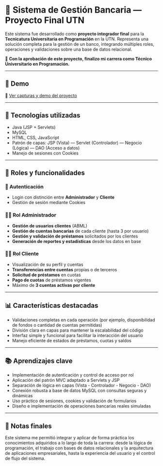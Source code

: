 # 🏦 Sistema de Gestión Bancaria — Proyecto Final UTN

Este sistema fue desarrollado como **proyecto integrador final** para la **Tecnicatura Universitaria en Programación** en la UTN. Representa una solución completa para la gestión de un banco, integrando múltiples roles, operaciones y validaciones sobre una base de datos relacional.

📌 **Con la aprobación de este proyecto, finalizo mi carrera como Técnico Universitario en Programación.**

---

## 🚀 Demo

🔗 [Ver capturas y demo del proyecto](https://drive.google.com/drive/folders/1t8DK7pkJbPGbzHIlmLR53qEWtzNX_Gxe?usp=sharing)

---

## 🧠 Tecnologías utilizadas

- Java (JSP + Servlets)
- MySQL
- HTML, CSS, JavaScript
- Patrón de capas: JSP (Vista) — Servlet (Controlador) — Negocio (Lógica) — DAO (Acceso a datos)
- Manejo de sesiones con Cookies

---

## 👤 Roles y funcionalidades

### 🔐 Autenticación
- Login con distinción entre **Administrador** y **Cliente**
- Gestión de sesión mediante Cookies

### 🧑‍💼 Rol Administrador
- **Gestión de usuarios clientes** (ABML)
- **Gestión de cuentas bancarias** de cada cliente (hasta 3 por usuario)
- **Gestión y validación de préstamos** solicitados por los clientes
- **Generación de reportes y estadísticas** desde los datos en base

### 🧑‍💻 Rol Cliente
- Visualización de su perfil y cuentas
- **Transferencias entre cuentas** propias o de terceros
- **Solicitud de préstamos** en cuotas
- **Pago de cuotas** de préstamos vigentes
- Máximo de **3 cuentas activas por cliente**

---

## 📊 Características destacadas

- Validaciones completas en cada operación (por ejemplo, disponibilidad de fondos o cantidad de cuentas permitidas)
- División clara en capas para mantener la escalabilidad del código
- Interfaz simple y funcional para facilitar la interacción del usuario
- Manejo eficiente de estados de préstamos, cuotas y saldos

---

## 📚 Aprendizajes clave

- Implementación de autenticación y control de acceso por rol
- Aplicación del patrón MVC adaptado a Servlets y JSP
- Separación de lógica en capas (Vista - Controlador - Negocio - DAO)
- Conexión robusta a base de datos MySQL con consultas seguras y dinámicas
- Uso práctico de sesiones, cookies y validación de formularios
- Diseño e implementación de operaciones bancarias reales simuladas

---

## 📝 Notas finales

Este sistema me permitió integrar y aplicar de forma práctica los conocimientos adquiridos a lo largo de toda la carrera: desde la lógica de programación, el trabajo con bases de datos relacionales y la arquitectura de aplicaciones empresariales, hasta la experiencia del usuario y el control de flujo del sistema.


